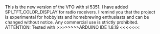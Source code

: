 This is the new version of the VFO with si 5351. I have added SPI_TFT_COLOR_DISPLAY for radio receivers. I remind you that the project is experimental for hobbyists and homebrewing enthusiasts and can be changed without notice. Any commercial use is strictly prohibited.
ATTENTION:  Tested with >>>>>>>>ARDUINO IDE 1.8.19 <<<<<<<
